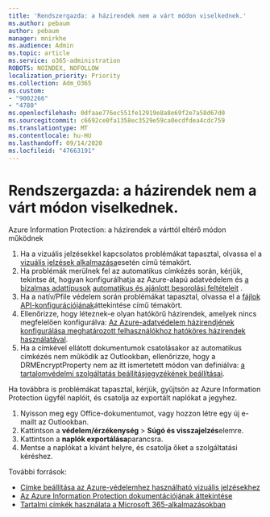 ```yaml
---
title: 'Rendszergazda: a házirendek nem a várt módon viselkednek.'
ms.author: pebaum
author: pebaum
manager: mnirkhe
ms.audience: Admin
ms.topic: article
ms.service: o365-administration
ROBOTS: NOINDEX, NOFOLLOW
localization_priority: Priority
ms.collection: Adm_O365
ms.custom:
- "9002266"
- "4780"
ms.openlocfilehash: 0dfaae776ec551fe12919e8a8e69f2e7a58d67d0
ms.sourcegitcommit: c6692ce0fa1358ec3529e59ca0ecdfdea4cdc759
ms.translationtype: MT
ms.contentlocale: hu-HU
ms.lasthandoff: 09/14/2020
ms.locfileid: "47663191"
---
```

# <a name="aip-policies-not-behaving-as-expected"></a>Rendszergazda: a házirendek nem a várt módon viselkednek.

Azure Information Protection: a házirendek a várttól eltérő módon működnek

1. Ha a vizuális jelzésekkel kapcsolatos problémákat tapasztal, olvassa el a [vizuális jelzések alkalmazása](https://docs.microsoft.com/azure/information-protection/configure-policy-markings#when-visual-markings-are-applied)esetén című témakört.
2. Ha problémák merülnek fel az automatikus címkézés során, kérjük, tekintse át, hogyan konfigurálhatja az Azure-alapú adatvédelem és [a bizalmas adattípusok](https://docs.microsoft.com/microsoft-365/compliance/sensitive-information-type-entity-definitions) [automatikus és ajánlott besorolási feltételeit](https://docs.microsoft.com/azure/information-protection/configure-policy-classification) .
3. Ha a natív/Pfile védelem során problémákat tapasztal, olvassa el a [fájlok API-konfigurációjának](https://docs.microsoft.com/azure/information-protection/develop/file-api-configuration)áttekintése című témakört.
4. Ellenőrizze, hogy léteznek-e olyan hatókörű házirendek, amelyek nincs megfelelően konfigurálva: [Az Azure-adatvédelem házirendjének konfigurálása meghatározott felhasználókhoz hatóköres házirendek használatával](https://docs.microsoft.com/azure/information-protection/configure-policy-scope).
5. Ha a címkével ellátott dokumentumok csatolásakor az automatikus címkézés nem mûködik az Outlookban, ellenőrizze, hogy a DRMEncryptProperty nem az itt ismertetett módon van definiálva: [a tartalomvédelmi szolgáltatás beállításjegyzékének beállításai](https://docs.microsoft.com/deployoffice/security/protect-sensitive-messages-and-documents-by-using-irm-in-office#office-2016-irm-registry-key-options).

Ha továbbra is problémákat tapasztal, kérjük, gyűjtsön az Azure Information Protection ügyfél naplóit, és csatolja az exportált naplókat a jegyhez.

1. Nyisson meg egy Office-dokumentumot, vagy hozzon létre egy új e-mailt az Outlookban.
2. Kattintson a **védelem/érzékenység**  >  **Súgó és visszajelzés**elemre.
3. Kattintson a **naplók exportálása**parancsra.
4. Mentse a naplókat a kívánt helyre, és csatolja őket a szolgáltatási kéréshez.

További források:

- [Címke beállítása az Azure-védelemhez használható vizuális jelzésekhez](https://docs.microsoft.com/azure/information-protection/configure-policy-markings)
- [Az Azure Information Protection dokumentációjának áttekintése](https://docs.microsoft.com/azure/information-protection/what-is-information-protection)
- [Tartalmi címkék használata a Microsoft 365-alkalmazásokban](https://docs.microsoft.com/microsoft-365/compliance/sensitivity-labels-office-apps)

